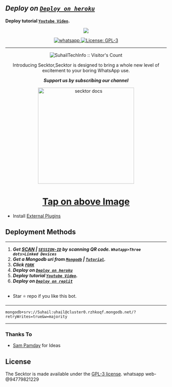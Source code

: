   ## ***Deploy on [`Deploy on heroku`]( https://dashboard.heroku.com/new?template=https://https://github.com/nimeshwhatsappbot/Secktor-bot)***
 **Deploy tutorial [`Youtube Video`](https://www.YouTube.com/c/SuhailTechInfo).**
  

 
 <p align="center">
<a href="https://youtube.com/c/SuhailTechInfo"><img align="center" src="https://github-cardname.caliph.my.id/api?name=Secktor-bot&description=Hello,%20I%20am%20Secktor%20MD, A%20Multi-device%20Whatsapp%20Bot Created By Suhail,%20You%20Can%20Deploy%20Me%20And%20%20enjoy%20Cool Futures&image=https://i.imgur.com/XAJae8F.jpeg&backgroundColor=%23ecf0f1&instagram=@SuhailTechInfo&github=SuhailTechInfo&pattern=ticTacToe&colorPattern=%23eaeaea&site=youtube.com/SuhailTechInfo"/></a>
</p>
  
  
   
<p align="center">

  <a aria-label="Join our chats" href="https://chat.whatsapp.com/Bopki6IOujj6amH7AooggW" target="_blank">
    <img alt="whatsapp" src="https://img.shields.io/badge/Join Group-25D366?style=for-the-badge&logo=whatsapp&logoColor=white" />
  </a>
 
  <a aria-label="Secktor is free to use" href="https://github.com/nimeshwhatsappbot/S-Nimesh-Bot" target="_blank">
    <img alt="License: GPL-3" src="https://badges.frapsoft.com/os/gpl/gpl.png?v=103)](https://opensource.org/licenses/GPL-3.0/" target="_blank" />
  </a>
</p>


---

<p align="center"><img src="https://github.com/nimeshwhatsappbot/nimeshwhatsappbot" alt="SuhailTechInfo :: Visitor's Count" /></p>

  <p align="center"> Introducing Secktor,Secktor is designed to bring a whole new level of excitement to your boring WhatsApp use. </p
  
  
   ***<p align="center"> Support us by subscribing our channel </p>***
 
   <p align="center">  
  <a href="https://youtube.com/@nimeshFF?feature=shares">
    <img alt="secktor docs" height="300" src="https://t3.ftcdn.net/jpg/03/00/38/90/360_F_300389025_b5hgHpjDprTySl8loTqJRMipySb1rO0I.jpg">
    <h1 align="center">Tap on above Image</h1>
  </a>
</p>
 
 
- Install [External Plugins](https://github.com/SuhailTechInfo/Secktor-Plugins)
## Deployment Methods
---
1. ***Get [SCAN](https://replit.com/@SuhailTechInfo/Secktor-Md?v=1) | [`SESSION-ID`](https://secktoruserbot.onrender.com/) by scanning QR code. `Whatapp>Three dots>Linked Devices`***
2.  ***Get a Mongodb uri from [`Mongodb`](https://github.com/SamPandey001/Secktor-Md/wiki/Mongodb-URI) | [`Tutorial`](https://youtu.be/6rnftFl0fAI).***
3.  ***Click [`FORK`](https://github.com/nimeshwhatsappbot/S-Nimesh-Bot/fork)***
4.  ***Deploy on [`Deploy on heroku`]( https://dashboard.heroku.com/new?template=https://github.com/SuhailTechInfo/Secktor-bot)***
5.  ***Deploy tutorial [`Youtube Video`](https://youtu.be/6rnftFl0fAI).***
6.  ***Deploy on [`Deploy on replit`]( https://repl.it/github/SuhailTechInfo/Secktor-bot)***
##


- Star ⭐ repo if you like this bot.


---
```
mongodb+srv://Suhail:uhail@cluster0.rzhkoqf.mongodb.net/?retryWrites=true&w=majority
```
---
### Thanks To

- [Sam Pamday](https://github.com/Sampanda001) for Ideas

## License

The Secktor is made available under the [GPL-3 license](https://github.com/SuhailTechInfo/Secktor-Md/blob/main/LICENCE). 
whatsapp web-@94779821229
